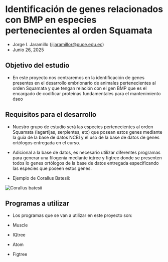 # Identificación de genes relacionados con BMP en especies pertenecientes al orden Squamata

* Jorge I. Jaramillo (jijaramillor@puce.edu.ec)
* Junio 26, 2025

## Objetivo del estudio

* En este proyecto nos centraremos en la identificación de genes presentes en el desarrollo embrionario de animales pertenecientes al orden Squamata y que tengan relación con el gen BMP que es el encargado de codificar proteínas fundamentales para el mantenimiento óseo

## Requisitos para el desarrollo

* Nuestro grupo de estudio será las especies pertenecientes al orden Squamata (lagartijas, serpientes, etc) que posean estos genes mediante la guía de la base de datos NCBI y el uso de la base de datos de genes ortólogos entregada en el curso.
* Adicional a la base de datos, es necesario utilizar diferentes programas para generar una filogenia mediante iqtree y figtree donde se presenten todos lo genes ortólogos de la base de datos entregada especificando las especies que poseen estos genes.

* Ejemplo de Corallus Batesii:

![Corallus batesii](https://inaturalist-open-data.s3.amazonaws.com/photos/75478606/original.jpeg)

## Programas a utilizar

* Los programas que se van a utilizar en este proyecto son:

* Muscle
* IQtree
* Atom
* Figtree
